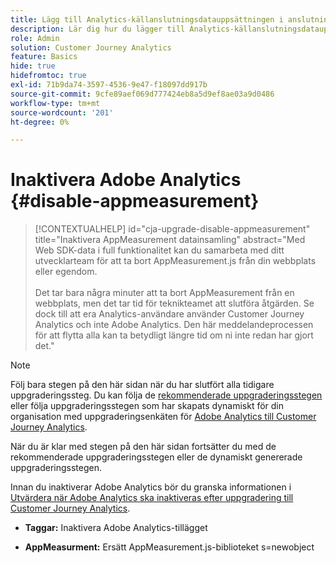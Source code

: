 ```yaml
---
title: Lägg till Analytics-källanslutningsdatauppsättningen i anslutningen
description: Lär dig hur du lägger till Analytics-källanslutningsdatauppsättningen i anslutningen
role: Admin
solution: Customer Journey Analytics
feature: Basics
hide: true
hidefromtoc: true
exl-id: 71b9da74-3597-4536-9e47-f18097dd917b
source-git-commit: 9cfe89aef069d777424eb8a5d9ef8ae03a9d0486
workflow-type: tm+mt
source-wordcount: '201'
ht-degree: 0%

---
```


# Inaktivera Adobe Analytics {#disable-appmeasurement}

<!-- markdownlint-disable MD034 -->

>[!CONTEXTUALHELP]
>id="cja-upgrade-disable-appmeasurement"
>title="Inaktivera AppMeasurement datainsamling"
>abstract="Med Web SDK-data i full funktionalitet kan du samarbeta med ditt utvecklarteam för att ta bort AppMeasurement.js från din webbplats eller egendom.<br><br>Det tar bara några minuter att ta bort AppMeasurement från en webbplats, men det tar tid för teknikteamet att slutföra åtgärden. Se dock till att era Analytics-användare använder Customer Journey Analytics och inte Adobe Analytics. Den här meddelandeprocessen för att flytta alla kan ta betydligt längre tid om ni inte redan har gjort det."

<!-- markdownlint-enable MD034 -->

>[!NOTE]
> 
>Följ bara stegen på den här sidan när du har slutfört alla tidigare uppgraderingssteg. Du kan följa de [rekommenderade uppgraderingsstegen](/help/getting-started/cja-upgrade/cja-upgrade-recommendations.md#recommended-upgrade-steps-for-most-organizations) eller följa uppgraderingsstegen som har skapats dynamiskt för din organisation med uppgraderingsenkäten för [Adobe Analytics till Customer Journey Analytics](https://gigazelle.github.io/cja-ttv/).
>
>När du är klar med stegen på den här sidan fortsätter du med de rekommenderade uppgraderingsstegen eller de dynamiskt genererade uppgraderingsstegen.

Innan du inaktiverar Adobe Analytics bör du granska informationen i [Utvärdera när Adobe Analytics ska inaktiveras efter uppgradering till Customer Journey Analytics](/help/getting-started/cja-upgrade/cja-upgrade-fully-move.md).

* **Taggar:** Inaktivera Adobe Analytics-tillägget

* **AppMeasurment:** Ersätt AppMeasurement.js-biblioteket s=newobject
